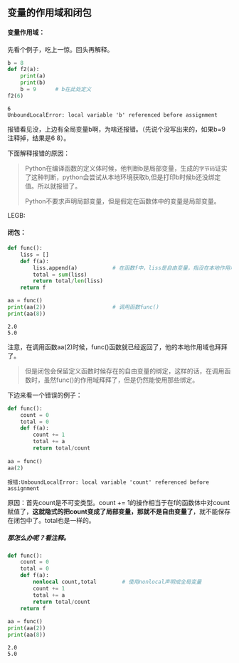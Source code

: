 ## 变量的作用域和闭包

#### 变量作用域：

先看个例子，吃上一惊。回头再解释。

```Python
b = 8
def f2(a):
    print(a)
    print(b)
    b = 9      # b在此处定义
f2(6)
```

```
6
UnboundLocalError: local variable 'b' referenced before assignment
```

报错看见没，上边有全局变量b啊，为啥还报错。（先说个没写出来的，如果b=9注释掉，结果是6  8）。

下面解释报错的原因：

> Python在编译函数的定义体时候，他判断b是局部变量，生成的`字节码`证实了这种判断，python会尝试从本地环境获取b,但是打印b时候b还没绑定值。所以就报错了。
>
> Python不要求声明局部变量，但是假定在函数体中的变量是局部变量。

LEGB:

#### 闭包：

```python 
def func():
    liss = []             
    def f(a):
        liss.append(a)           # 在函数f中，liss是自由变量，指没在本地作用域中绑定的变量
        total = sum(liss)
        return total/len(liss)
    return f

aa = func()
print(aa(2))                     # 调用函数func()
print(aa(8))
```

```
2.0
5.0
```

注意，在调用函数aa(2)时候，func()函数就已经返回了，他的本地作用域也拜拜了。

> 但是闭包会保留定义函数时候存在的自由变量的绑定，这样的话，在调用函数时，虽然func()的作用域拜拜了，但是仍然能使用那些绑定。

下边来看一个错误的例子：

```python 
def func():
    count = 0
    total = 0
    def f(a):
        count += 1
        total += a
        return total/count
    
aa = func()
aa(2)
```

```
报错:UnboundLocalError: local variable 'count' referenced before assignment
```

原因：首先count是不可变类型。count += 1的操作相当于在f的函数体中对count赋值了，**这就隐式的把count变成了局部变量，那就不是自由变量了**，就不能保存在闭包中了。total也是一样的。

##### 那怎么办呢？看注释。

```Python
def func():
    count = 0
    total = 0
    def f(a):
        nonlocal count,total        # 使用nonlocal声明成全局变量
        count += 1
        total += a
        return total/count
    return f
    
aa = func()
print(aa(2))
print(aa(8))
```

```
2.0
5.0
```

